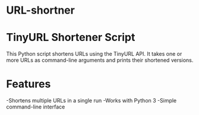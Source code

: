 # URL-shortner
# TinyURL Shortener Script
 This Python script shortens URLs using the TinyURL API. It takes one or more URLs as command-line arguments and prints their shortened versions.

# Features
 -Shortens multiple URLs in a single run
 -Works with Python 3
 -Simple command-line interface
